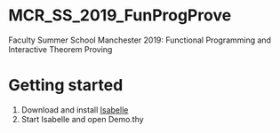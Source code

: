 # MCR_SS_2019_FunProgProve
Faculty Summer School Manchester 2019: Functional Programming and Interactive Theorem Proving

# Getting started
  1) Download and install [Isabelle](https://isabelle.in.tum.de)
  2) Start Isabelle and open Demo.thy
